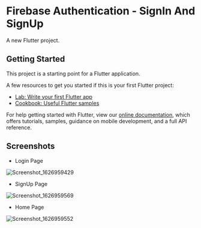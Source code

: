 # Firebase Authentication - SignIn And SignUp

A new Flutter project.

## Getting Started

This project is a starting point for a Flutter application.

A few resources to get you started if this is your first Flutter project:

- [Lab: Write your first Flutter app](https://flutter.dev/docs/get-started/codelab)
- [Cookbook: Useful Flutter samples](https://flutter.dev/docs/cookbook)

For help getting started with Flutter, view our
[online documentation](https://flutter.dev/docs), which offers tutorials,
samples, guidance on mobile development, and a full API reference.

## Screenshots
- Login Page

![Screenshot_1626959429](https://user-images.githubusercontent.com/69262495/126693231-3b0d0a29-e890-45fb-bf6f-52e68837a0f9.png)

- SignUp Page

![Screenshot_1626959569](https://user-images.githubusercontent.com/69262495/126694288-3042a84b-2e66-4915-abc1-0c8e948dc7d8.png)

- Home Page

![Screenshot_1626959552](https://user-images.githubusercontent.com/69262495/126694491-5821ca03-d622-44f7-a175-9adde48bfb1c.png)
